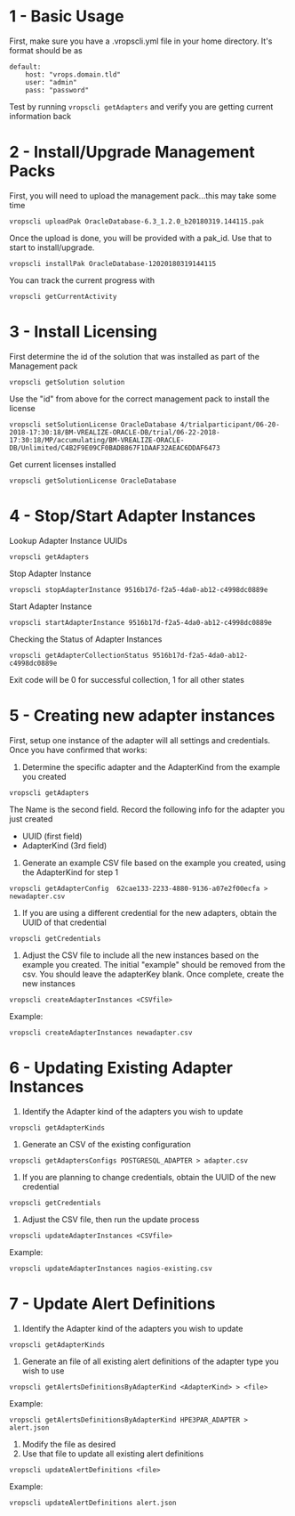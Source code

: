 # 1 - Basic Usage

First, make sure you have a .vropscli.yml file in your home directory.  It's format should be as
```
default:
    host: "vrops.domain.tld"
    user: "admin"
    pass: "password"

```
Test by running ```vropscli getAdapters``` and verify you are getting current information back

# 2 - Install/Upgrade Management Packs

First, you will need to upload the management pack...this may take some time
```
vropscli uploadPak OracleDatabase-6.3_1.2.0_b20180319.144115.pak
```
Once the upload is done, you will be provided with a pak_id.  Use that to start to install/upgrade.
```
vropscli installPak OracleDatabase-12020180319144115
```
You can track the current progress with
```
vropscli getCurrentActivity
```

# 3 - Install Licensing

First determine the id of the solution that was installed as part of the Management pack

```
vropscli getSolution solution
```

Use the "id" from above for the correct management pack to install the license

```
vropscli setSolutionLicense OracleDatabase 4/trialparticipant/06-20-2018-17:30:18/BM-VREALIZE-ORACLE-DB/trial/06-22-2018-17:30:18/MP/accumulating/BM-VREALIZE-ORACLE-DB/Unlimited/C4B2F9E09CF0BADB867F1DAAF32AEAC6DDAF6473
```

Get current licenses installed

```
vropscli getSolutionLicense OracleDatabase
```

# 4 - Stop/Start Adapter Instances

Lookup Adapter Instance UUIDs

```
vropscli getAdapters
```

Stop Adapter Instance

```
vropscli stopAdapterInstance 9516b17d-f2a5-4da0-ab12-c4998dc0889e
```

Start Adapter Instance

```
vropscli startAdapterInstance 9516b17d-f2a5-4da0-ab12-c4998dc0889e
```

Checking the Status of Adapter Instances

```
vropscli getAdapterCollectionStatus 9516b17d-f2a5-4da0-ab12-c4998dc0889e
```
  Exit code will be 0 for successful collection, 1 for all other states

# 5 - Creating new adapter instances

First, setup one instance of the adapter will all settings and credentials.  Once you have confirmed that works:

1. Determine the specific adapter and the AdapterKind from the example you created 
```
vropscli getAdapters
```
The Name is the second field.  Record the following info for the adapter you just created
* UUID (first field)
* AdapterKind (3rd field)
1. Generate an example CSV file based on the example you created, using the AdapterKind for step 1
```
vropscli getAdapterConfig  62cae133-2233-4880-9136-a07e2f00ecfa > newadapter.csv
```
1. If you are using a different credential for the new adapters, obtain the UUID of that credential
```
vropscli getCredentials 
```
1. Adjust the CSV file to include all the new instances based on the example you created.  The initial "example" should be
removed from the csv.  You should leave the adapterKey blank.  Once complete, create the new instances

```
vropscli createAdapterInstances <CSVfile> 
```
Example:
```
vropscli createAdapterInstances newadapter.csv 
```

# 6 - Updating Existing Adapter Instances

1. Identify the Adapter kind of the adapters you wish to update
```
vropscli getAdapterKinds
```
1. Generate an CSV of the existing configuration
```
vropscli getAdaptersConfigs POSTGRESQL_ADAPTER > adapter.csv
```
1. If you are planning to change credentials, obtain the UUID of the new credential
```
vropscli getCredentials 
```
1. Adjust the CSV file, then run the update process
```
vropscli updateAdapterInstances <CSVfile> 
```
Example:
```
vropscli updateAdapterInstances nagios-existing.csv
```

# 7 - Update Alert Definitions

1. Identify the Adapter kind of the adapters you wish to update
```
vropscli getAdapterKinds
```
1. Generate an file of all existing alert definitions of the adapter type you wish to use
```
vropscli getAlertsDefinitionsByAdapterKind <AdapterKind> > <file>
```
Example:
```
vropscli getAlertsDefinitionsByAdapterKind HPE3PAR_ADAPTER > alert.json
```
1. Modify the file as desired
1. Use that file to update all existing alert definitions
```
vropscli updateAlertDefinitions <file>
```
Example:
```
vropscli updateAlertDefinitions alert.json
```
